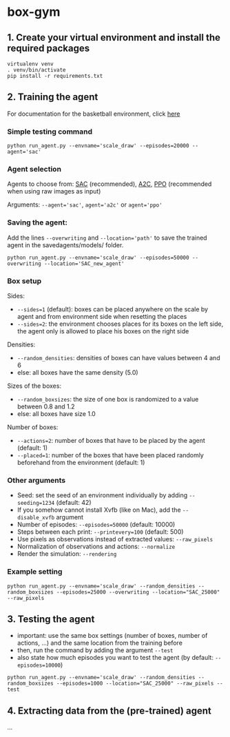 # box-gym

## 1. Create your virtual environment and install the required packages

```
virtualenv venv
. venv/bin/activate
pip install -r requirements.txt
```

## 2. Training the agent 
For documentation for the basketball environment, click [here](Basketball_README.md)

### Simple testing command

```
python run_agent.py --envname='scale_draw' --episodes=20000 --agent='sac' 
```

### Agent selection
Agents to choose from: [SAC](https://stable-baselines3.readthedocs.io/en/master/modules/sac.html) (recommended), [A2C](https://stable-baselines3.readthedocs.io/en/master/modules/a2c.html), [PPO](https://stable-baselines3.readthedocs.io/en/master/modules/ppo.html) (recommended when using raw images as input)

Arguments: ```--agent='sac'```, ```agent='a2c'``` or ```agent='ppo'```

### Saving the agent:
Add the lines ```--overwriting``` and ```--location='path'``` to save the trained agent in the savedagents/models/ folder.

```
python run_agent.py --envname='scale_draw' --episodes=50000 --overwriting --location='SAC_new_agent'
```

### Box setup
Sides: 
* ```--sides=1``` (default): boxes can be placed anywhere on the scale by agent and from environment side when resetting the places 
* ```--sides=2```: the environment chooses places for its boxes on the left side, the agent only is allowed to place his boxes on the right side

Densities:
* ```--random_densities```: densities of boxes can have values between 4 and 6
* else: all boxes have the same density (5.0)

Sizes of the boxes:
* ```--random_boxsizes```: the size of one box is randomized to a value between 0.8 and 1.2
* else: all boxes have size 1.0

Number of boxes:
* ```--actions=2```: number of boxes that have to be placed by the agent (default: 1)
* ```--placed=1```: number of the boxes that have been placed randomly beforehand from the environment (default: 1)


### Other arguments
* Seed: set the seed of an environment individually by adding ```--seeding=1234``` (default: 42)
* If you somehow cannot install Xvfb (like on Mac), add the ```--disable_xvfb``` argument
* Number of episodes: ```--episodes=50000``` (default: 10000)
* Steps between each print: ```--printevery=100``` (default: 500)
* Use pixels as observations instead of extracted values: ```--raw_pixels```
* Normalization of observations and actions: ```--normalize```
* Render the simulation: ```--rendering```

### Example setting
```
python run_agent.py --envname='scale_draw' --random_densities --random_boxsizes --episodes=25000 --overwriting --location="SAC_25000" --raw_pixels
```

## 3. Testing the agent 

* important: use the same box settings (number of boxes, number of actions, ...) and the same location from the training before
* then, run the command by adding the argument ```--test```
* also state how much episodes you want to test the agent (by default: ```--episodes=10000```)
```
python run_agent.py --envname='scale_draw' --random_densities --random_boxsizes --episodes=1000 --location="SAC_25000" --raw_pixels --test
```

## 4. Extracting data from the (pre-trained) agent

...
